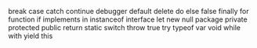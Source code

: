 break
case
catch
continue
debugger
default
delete
do
else
false
finally
for
function
if
implements
in
instanceof
interface
let
new
null
package
private
protected
public
return
static
switch
throw
true
try
typeof
var
void
while
with
yield
this
